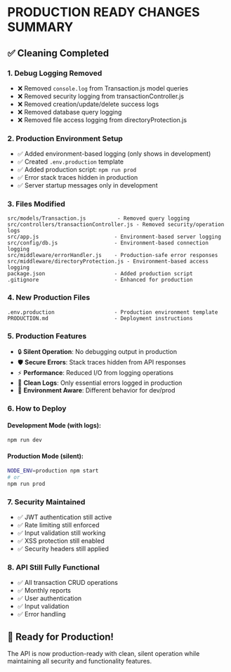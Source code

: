 # PRODUCTION READY CHANGES SUMMARY

## ✅ Cleaning Completed

### 1. **Debug Logging Removed**
- ❌ Removed `console.log` from Transaction.js model queries
- ❌ Removed security logging from transactionController.js 
- ❌ Removed creation/update/delete success logs
- ❌ Removed database query logging
- ❌ Removed file access logging from directoryProtection.js

### 2. **Production Environment Setup**
- ✅ Added environment-based logging (only shows in development)
- ✅ Created `.env.production` template
- ✅ Added production script: `npm run prod`
- ✅ Error stack traces hidden in production
- ✅ Server startup messages only in development

### 3. **Files Modified**
```
src/models/Transaction.js          - Removed query logging
src/controllers/transactionController.js - Removed security/operation logs  
src/app.js                        - Environment-based server logging
src/config/db.js                  - Environment-based connection logging
src/middleware/errorHandler.js    - Production-safe error responses
src/middleware/directoryProtection.js - Environment-based access logging
package.json                      - Added production script
.gitignore                        - Enhanced for production
```

### 4. **New Production Files**
```
.env.production                   - Production environment template
PRODUCTION.md                     - Deployment instructions
```

### 5. **Production Features**
- 🔒 **Silent Operation**: No debugging output in production
- 🛡️ **Secure Errors**: Stack traces hidden from API responses
- ⚡ **Performance**: Reduced I/O from logging operations
- 📁 **Clean Logs**: Only essential errors logged in production
- 🎯 **Environment Aware**: Different behavior for dev/prod

### 6. **How to Deploy**

#### Development Mode (with logs):
```bash
npm run dev
```

#### Production Mode (silent):
```bash
NODE_ENV=production npm start
# or
npm run prod
```

### 7. **Security Maintained**
- ✅ JWT authentication still active
- ✅ Rate limiting still enforced  
- ✅ Input validation still working
- ✅ XSS protection still enabled
- ✅ Security headers still applied

### 8. **API Still Fully Functional**
- ✅ All transaction CRUD operations
- ✅ Monthly reports 
- ✅ User authentication
- ✅ Input validation
- ✅ Error handling

## 🚀 Ready for Production!
The API is now production-ready with clean, silent operation while maintaining all security and functionality features.